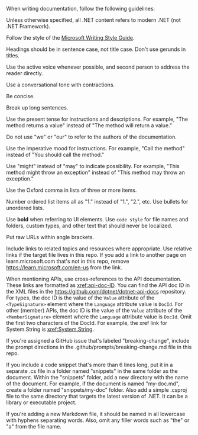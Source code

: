 When writing documentation, follow the following guidelines:

Unless otherwise specified, all .NET content refers to modern .NET (not .NET Framework).

Follow the style of the [Microsoft Writing Style Guide](https://learn.microsoft.com/en-us/style-guide/welcome/).

Headings should be in sentence case, not title case. Don't use gerunds in titles.

Use the active voice whenever possible, and second person to address the reader directly.

Use a conversational tone with contractions.

Be concise.

Break up long sentences.

Use the present tense for instructions and descriptions. For example, "The method returns a value" instead of "The method will return a value."

Do not use "we" or "our" to refer to the authors of the documentation.

Use the imperative mood for instructions. For example, "Call the method" instead of "You should call the method."

Use "might" instead of "may" to indicate possibility. For example, "This method might throw an exception" instead of "This method may throw an exception."

Use the Oxford comma in lists of three or more items.

Number ordered list items all as "1." instead of "1.", "2.", etc. Use bullets for unordered lists.

Use **bold** when referring to UI elements. Use `code style` for file names and folders, custom types, and other text that should never be localized.

Put raw URLs within angle brackets.

Include links to related topics and resources where appropriate. Use relative links if the target file lives in this repo. If you add a link to another page on learn.microsoft.com that's not in this repo, remove https://learn.microsoft.com/en-us from the link.

When mentioning APIs, use cross-references to the API documentation. These links are formatted as <xref:api-doc-ID>. You can find the API doc ID in the XML files in the https://github.com/dotnet/dotnet-api-docs repository. For types, the doc ID is the value of the `Value` attribute of the `<TypeSignature>` element where the `Language` attribute value is `DocId`. For other (member) APIs, the doc ID is the value of the `Value` attribute of the `<MemberSignature>` element where the `Language` attribute value is `DocId`. Omit the first two characters of the DocId. For example, the xref link for System.String is <xref:System.String>.

If you're assigned a GitHub issue that's labeled "breaking-change", include the prompt directions in the .github/prompts/breaking-change.md file in this repo.

If you include a code snippet that's more than 6 lines long, put it in a separate .cs file in a folder named "snippets" in the same folder as the document. Within the "snippets" folder, add a new directory with the name of the document. For example, if the document is named "my-doc.md", create a folder named "snippets/my-doc" folder. Also add a simple .csproj file to the same directory that targets the latest version of .NET. It can be a library or executable project.

If you're adding a new Markdown file, it should be named in all lowercase with hyphens separating words. Also, omit any filler words such as "the" or "a" from the file name.